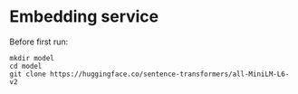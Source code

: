 # Embedding service

Before first run:

    mkdir model  
    cd model  
    git clone https://huggingface.co/sentence-transformers/all-MiniLM-L6-v2
